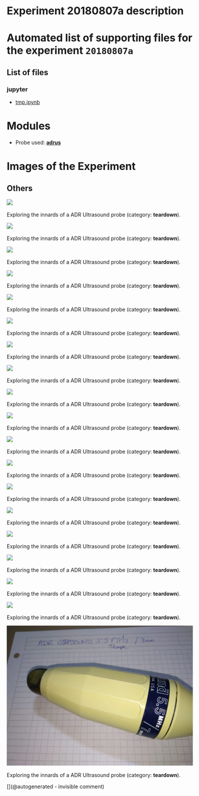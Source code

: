 # Experiment 20180807a description





# Automated list of supporting files for the __experiment `20180807a`__

## List of files

### jupyter

* [tmp.ipynb](/tmp.ipynb)





# Modules

* Probe used: __[adrus](/include/probes/auto/adrus.md)__




# Images of the Experiment

## Others

![](/include/images/ADR/20191207_182334.jpg)

Exploring the innards of a ADR Ultrasound probe (category: __teardown__).

![](/include/images/ADR/P_20180807_220447.jpg)

Exploring the innards of a ADR Ultrasound probe (category: __teardown__).

![](/include/images/ADR/P_20180807_215406.jpg)

Exploring the innards of a ADR Ultrasound probe (category: __teardown__).

![](/include/images/ADR/P_20180807_213312.jpg)

Exploring the innards of a ADR Ultrasound probe (category: __teardown__).

![](/include/images/ADR/P_20180807_215631.jpg)

Exploring the innards of a ADR Ultrasound probe (category: __teardown__).

![](/include/images/ADR/P_20180807_213818.jpg)

Exploring the innards of a ADR Ultrasound probe (category: __teardown__).

![](/include/images/ADR/P_20180807_213210.jpg)

Exploring the innards of a ADR Ultrasound probe (category: __teardown__).

![](/include/images/ADR/20191207_182250.jpg)

Exploring the innards of a ADR Ultrasound probe (category: __teardown__).

![](/include/images/ADR/P_20180807_213956.jpg)

Exploring the innards of a ADR Ultrasound probe (category: __teardown__).

![](/include/images/ADR/P_20180807_214629.jpg)

Exploring the innards of a ADR Ultrasound probe (category: __teardown__).

![](/include/images/ADR/P_20180807_213636.jpg)

Exploring the innards of a ADR Ultrasound probe (category: __teardown__).

![](/include/images/ADR/P_20180807_213138.jpg)

Exploring the innards of a ADR Ultrasound probe (category: __teardown__).

![](/include/images/ADR/P_20180807_213116.jpg)

Exploring the innards of a ADR Ultrasound probe (category: __teardown__).

![](/include/images/ADR/P_20180807_215605.jpg)

Exploring the innards of a ADR Ultrasound probe (category: __teardown__).

![](/include/images/ADR/P_20180807_215626.jpg)

Exploring the innards of a ADR Ultrasound probe (category: __teardown__).

![](/include/images/ADR/P_20180807_214735.jpg)

Exploring the innards of a ADR Ultrasound probe (category: __teardown__).

![](/include/images/ADR/P_20180807_215719.jpg)

Exploring the innards of a ADR Ultrasound probe (category: __teardown__).

![](/include/images/ADR/P_20180807_213141.jpg)

Exploring the innards of a ADR Ultrasound probe (category: __teardown__).

![](/include/probes/viewmes/adrus.jpg)

Exploring the innards of a ADR Ultrasound probe (category: __teardown__).










[](@autogenerated - invisible comment)